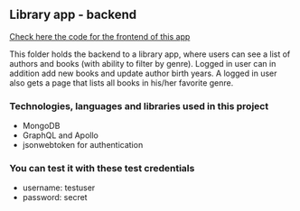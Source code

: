 ## Library app - backend
<a href="https://github.com/sallatero/Full-Stack/tree/master/library-frontend">Check here the code for the frontend of this app</a>
<br/>
<p>This folder holds the backend to a library app, where users can see a list of authors and books (with ability to filter by genre). Logged in user can in addition add new books and update author birth years. A logged in user also gets a page that lists all books in his/her favorite genre.</p>
<h3>Technologies, languages and libraries used in this project </h3>
<ul><li>MongoDB</li>
<li>GraphQL and Apollo</li>
<li>jsonwebtoken for authentication</li></ul>

<h3> You can test it with these test credentials </h3>
<ul><li>username: testuser</li>
<li>password: secret</li></ul>

<br/>
<br/>
<br/>

## 
